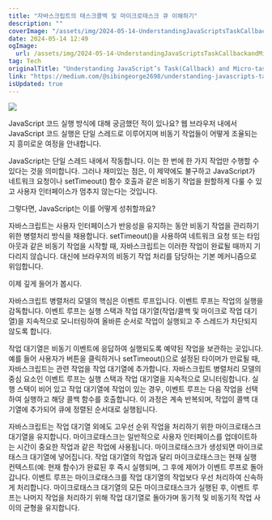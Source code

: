 ```yaml
---
title: "자바스크립트의 태스크콜백 및 마이크로태스크 큐 이해하기"
description: ""
coverImage: "/assets/img/2024-05-14-UnderstandingJavaScriptsTaskCallbackandMicro-taskQueues_0.png"
date: 2024-05-14 12:49
ogImage: 
  url: /assets/img/2024-05-14-UnderstandingJavaScriptsTaskCallbackandMicro-taskQueues_0.png
tag: Tech
originalTitle: "Understanding JavaScript’s Task(Callback) and Micro-task Queues"
link: "https://medium.com/@sibingeorge2698/understanding-javascripts-task-callback-and-micro-task-queues-47e9fb00a7a4"
isUpdated: true
---
```






<img src="/assets/img/2024-05-14-UnderstandingJavaScriptsTaskCallbackandMicro-taskQueues_0.png" />

JavaScript 코드 실행 방식에 대해 궁금했던 적이 있나요? 웹 브라우저 내에서 JavaScript 코드 실행은 단일 스레드로 이루어지며 비동기 작업들이 어떻게 조율되는지 흥미로운 여정을 안내합니다.

JavaScript는 단일 스레드 내에서 작동합니다. 이는 한 번에 한 가지 작업만 수행할 수 있다는 것을 의미합니다. 그러나 재미있는 점은, 이 제약에도 불구하고 JavaScript가 네트워크 요청이나 setTimeout() 함수 호출과 같은 비동기 작업을 원할하게 다룰 수 있고 사용자 인터페이스가 멈추지 않는다는 것입니다.

그렇다면, JavaScript는 이를 어떻게 성취할까요?




자바스크립트는 사용자 인터페이스가 반응성을 유지하는 동안 비동기 작업을 관리하기 위한 병렬처리 방식을 채용합니다. setTimeout()을 사용하여 네트워크 요청 또는 타임아웃과 같은 비동기 작업을 시작할 때, 자바스크립트는 이러한 작업이 완료될 때까지 기다리지 않습니다. 대신에 브라우저의 비동기 작업 처리를 담당하는 기본 메커니즘으로 위임합니다.

이제 깊게 들어가 봅시다.

자바스크립트 병렬처리 모델의 핵심은 이벤트 루프입니다. 이벤트 루프는 작업의 실행을 감독합니다. 이벤트 루프는 실행 스택과 작업 대기열(작업/콜백 및 마이크로 작업 대기열)을 지속적으로 모니터링하여 올바른 순서로 작업이 실행되고 주 스레드가 차단되지 않도록 합니다.

작업 대기열은 비동기 이벤트에 응답하여 실행되도록 예약된 작업을 보관하는 곳입니다. 예를 들어 사용자가 버튼을 클릭하거나 setTimeout()으로 설정된 타이머가 만료될 때, 자바스크립트는 관련 작업을 작업 대기열에 추가합니다. 자바스크립트 병렬처리 모델의 중심 요소인 이벤트 루프는 실행 스택과 작업 대기열을 지속적으로 모니터링합니다. 실행 스택이 비어 있고 작업 대기열에 작업이 있는 경우, 이벤트 루프는 다음 작업을 선택하여 실행하고 해당 콜백 함수를 호출합니다. 이 과정은 계속 반복되며, 작업이 콜백 대기열에 추가되어 큐에 정렬된 순서대로 실행됩니다.



자바스크립트는 작업 대기열 외에도 고우선 순위 작업을 처리하기 위한 마이크로태스크 대기열을 유지합니다. 마이크로태스크는 일반적으로 사용자 인터페이스를 업데이트하는 시간이 중요한 작업과 같은 작업에 사용됩니다. 마이크로태스크가 생성되면 마이크로태스크 대기열에 넣어집니다. 작업 대기열의 작업과 달리 마이크로태스크는 현재 실행 컨텍스트(예: 현재 함수)가 완료된 후 즉시 실행되며, 그 후에 제어가 이벤트 루프로 돌아갑니다. 이벤트 루프는 마이크로태스크를 작업 대기열의 작업보다 우선 처리하여 신속하게 처리합니다. 마이크로태스크 대기열의 모든 마이크로태스크가 실행된 후, 이벤트 루프는 나머지 작업을 처리하기 위해 작업 대기열로 돌아가며 동기적 및 비동기적 작업 사이의 균형을 유지합니다.